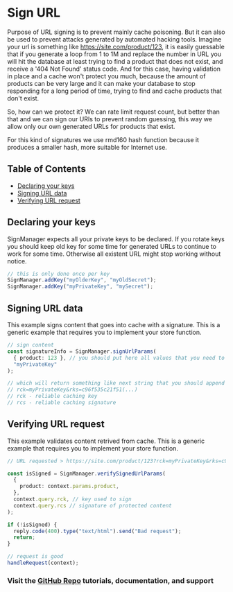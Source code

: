 # Sign URL

Purpose of URL signing is to prevent mainly cache poisoning. But it can also be used to prevent attacks generated by automated hacking tools.
Imagine your url is something like https://site.com/product/123, it is easily guessable that if you generate a loop from 1 to 1M and replace the number in URL you will hit the database at least trying to find a product that does not exist, and receive a '404 Not Found' status code.
And for this case, having validation in place and a cache won't protect you much, because the amount of products can be very large and it can make your database to stop responding for a long period of time, trying to find and cache products that don't exist.

So, how can we protect it? We can rate limit request count, but better than that and we can sign our URIs to prevent random guessing, this way we allow only our own generated URLs for products that exist.

For this kind of signatures we use rmd160 hash function because it produces a smaller hash, more suitable for Internet use.

## Table of Contents

<!-- prettier-ignore-start -->

- [Declaring your keys](#declaring-your-keys)
- [Signing URL data](#signing-url-data)
- [Verifying URL request](#verifying-url-request)

<!-- prettier-ignore-end -->

## Declaring your keys

SignManager expects all your private keys to be declared. If you rotate keys you should keep old key for some time for generated URLs to continue to work for some time. Otherwise all existent URL might stop working without notice.

```ts
// this is only done once per key
SignManager.addKey("myOlderKey", "myOldSecret");
SignManager.addKey("myPrivateKey", "mySecret");
```

## Signing URL data

This example signs content that goes into cache with a signature. This is a generic example that requires you to implement your store function.

```ts
// sign content
const signatureInfo = SignManager.signUrlParams(
  { product: 123 }, // you should put here all values that you need to be protected
  "myPrivateKey"
);

// which will return something like next string that you should append to your URL
// rck=myPrivateKey&rks=c96f535c21f51(...)
// rck - reliable caching key
// rcs - reliable caching signature
```

## Verifying URL request

This example validates content retrived from cache. This is a generic example that requires you to implement your store function.

```ts
// URL requested > https://site.com/product/123?rck=myPrivateKey&rks=c96f535c21f51(...)

const isSigned = SignManager.verifySignedUrlParams(
  {
    product: context.params.product,
  },
  context.query.rck, // key used to sign
  context.query.rcs // signature of protected content
);

if (!isSigned) {
  reply.code(400).type("text/html").send("Bad request");
  return;
}

// request is good
handleRequest(context);
```

### Visit the [GitHub Repo](https://github.com/nelsongomes/reliable-caching/) tutorials, documentation, and support
